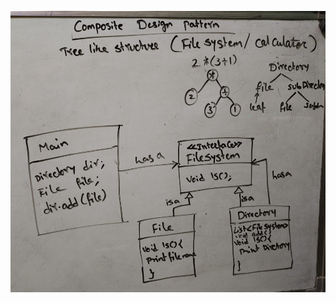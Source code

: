 <p align="center">
<img src="https://raw.githubusercontent.com/m-Chetan/Design-Patterns/main/Structural/Composite/composite.jpeg" width="600" height="450">
</p?
